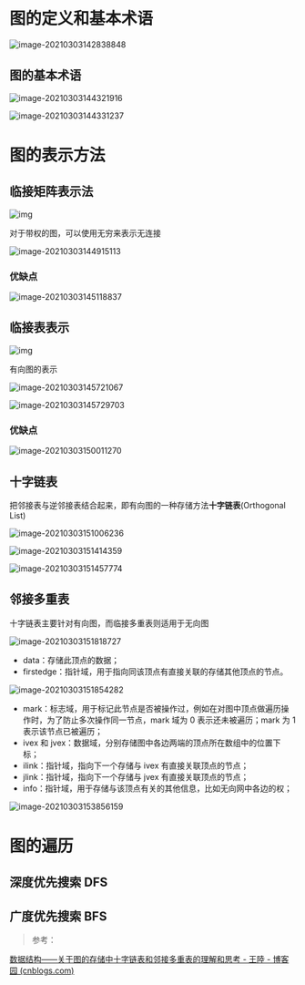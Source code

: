 # 图的定义和基本术语

![image-20210303142838848](images/image-20210303142838848.png)

## 图的基本术语

![image-20210303144321916](images/image-20210303144321916.png)

![image-20210303144331237](images/image-20210303144331237.png)

# 图的表示方法

## 临接矩阵表示法

![img](images/V41h5.png)

对于带权的图，可以使用无穷来表示无连接

![image-20210303144915113](images/image-20210303144915113.png)

### 优缺点

![image-20210303145118837](images/image-20210303145118837.png)

## 临接表表示

![img](images/V4neD.png)

有向图的表示

![image-20210303145721067](images/image-20210303145721067.png)

![image-20210303145729703](images/image-20210303145729703.png)

### 优缺点

![image-20210303150011270](images/image-20210303150011270.png)

## 十字链表

把邻接表与逆邻接表结合起来，即有向图的一种存储方法**十字链表**(Orthogonal  List)

![image-20210303151006236](images/image-20210303151006236.png)

![image-20210303151414359](images/image-20210303151414359.png)

![image-20210303151457774](images/image-20210303151457774.png)

## 邻接多重表

十字链表主要针对有向图，而临接多重表则适用于无向图

![image-20210303151818727](images/image-20210303151818727.png)

- data：存储此顶点的数据；
- firstedge：指针域，用于指向同该顶点有直接关联的存储其他顶点的节点。

![image-20210303151854282](images/image-20210303151854282.png)

- mark：标志域，用于标记此节点是否被操作过，例如在对图中顶点做遍历操作时，为了防止多次操作同一节点，mark 域为 0 表示还未被遍历；mark 为 1 表示该节点已被遍历；
- ivex 和 jvex：数据域，分别存储图中各边两端的顶点所在数组中的位置下标；
- ilink：指针域，指向下一个存储与 ivex 有直接关联顶点的节点；
- jlink：指针域，指向下一个存储与 jvex 有直接关联顶点的节点；
- info：指针域，用于存储与该顶点有关的其他信息，比如无向网中各边的权；

![image-20210303153856159](images/image-20210303153856159.png)



# 图的遍历

## 深度优先搜索 DFS



## 广度优先搜索 BFS





> 参考：

[数据结构——关于图的存储中十字链表和邻接多重表的理解和思考 - 王陸 - 博客园 (cnblogs.com)](https://www.cnblogs.com/wkfvawl/p/9985083.html)
